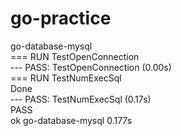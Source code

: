 # go-practice
go-database-mysql<br/>
=== RUN   TestOpenConnection<br/>
--- PASS: TestOpenConnection (0.00s)<br/>
=== RUN   TestNumExecSql<br/>
Done<br/>
--- PASS: TestNumExecSql (0.17s)<br/>
PASS<br/>
ok      go-database-mysql       0.177s<br/>

